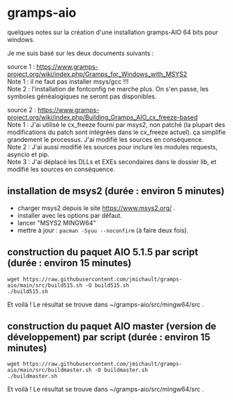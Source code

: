 # gramps-aio

quelques notes sur la création d'une installation gramps-AIO 64 bits pour windows.  

Je me suis basé sur les deux documents suivants :  

source 1 : <https://www.gramps-project.org/wiki/index.php/Gramps_for_Windows_with_MSYS2>  
Note 1 : il ne faut pas installer msys/gcc !!!  
Note 2 : l'installation de fontconfig ne marche plus. On s'en passe, les symboles généalogiques ne seront pas disponibles.  
  
source 2 : <https://www.gramps-project.org/wiki/index.php/Building_Gramps_AIO_cx_freeze-based>  
Note 1 : J'ai utilisé le cx_freeze fourni par msys2, non patché (la plupart des modifications du patch sont intégrées dans le cx_freeze actuel). ça simplifie grandement le processus. J'ai modifié les sources en conséquence.  
Note 2 : J'ai aussi modifié les sources pour inclure les modules requests, asyncio et pip.  
Note 3 : J'ai déplacé les DLLs et EXEs secondaires dans le dossier lib, et modifié les sources en conséquence.

## installation de msys2 (durée : environ 5 minutes)

* charger msys2 depuis le site <https://www.msys2.org/> .
* installer avec les options par défaut. 
* lancer "MSYS2 MINGW64"
* mettre à jour : ` pacman -Syuu --noconfirm `  (à faire deux fois).

## construction du paquet AIO 5.1.5 par script (durée : environ 15 minutes)

```
wget https://raw.githubusercontent.com/jmichault/gramps-aio/main/src/build515.sh -O build515.sh
./build515.sh
```

Et voilà ! Le résultat se trouve dans ~/gramps-aio/src/mingw64/src .

## construction du paquet AIO master (version de développement) par script (durée : environ 15 minutes)

```
wget https://raw.githubusercontent.com/jmichault/gramps-aio/main/src/buildmaster.sh -O buildmaster.sh
./buildmaster.sh
```

Et voilà ! Le résultat se trouve dans ~/gramps-aio/src/mingw64/src .

